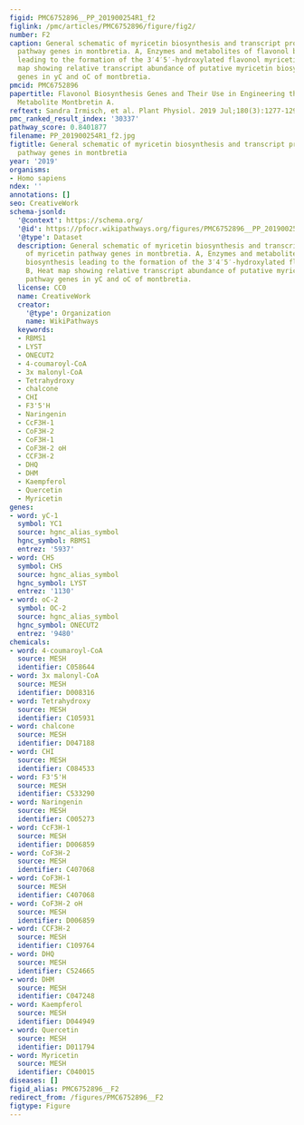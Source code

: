 ```yaml
---
figid: PMC6752896__PP_201900254R1_f2
figlink: /pmc/articles/PMC6752896/figure/fig2/
number: F2
caption: General schematic of myricetin biosynthesis and transcript profiles of myricetin
  pathway genes in montbretia. A, Enzymes and metabolites of flavonol biosynthesis
  leading to the formation of the 3′4′5′-hydroxylated flavonol myricetin. B, Heat
  map showing relative transcript abundance of putative myricetin biosynthetic pathway
  genes in yC and oC of montbretia.
pmcid: PMC6752896
papertitle: Flavonol Biosynthesis Genes and Their Use in Engineering the Plant Antidiabetic
  Metabolite Montbretin A.
reftext: Sandra Irmisch, et al. Plant Physiol. 2019 Jul;180(3):1277-1290.
pmc_ranked_result_index: '30337'
pathway_score: 0.8401877
filename: PP_201900254R1_f2.jpg
figtitle: General schematic of myricetin biosynthesis and transcript profiles of myricetin
  pathway genes in montbretia
year: '2019'
organisms:
- Homo sapiens
ndex: ''
annotations: []
seo: CreativeWork
schema-jsonld:
  '@context': https://schema.org/
  '@id': https://pfocr.wikipathways.org/figures/PMC6752896__PP_201900254R1_f2.html
  '@type': Dataset
  description: General schematic of myricetin biosynthesis and transcript profiles
    of myricetin pathway genes in montbretia. A, Enzymes and metabolites of flavonol
    biosynthesis leading to the formation of the 3′4′5′-hydroxylated flavonol myricetin.
    B, Heat map showing relative transcript abundance of putative myricetin biosynthetic
    pathway genes in yC and oC of montbretia.
  license: CC0
  name: CreativeWork
  creator:
    '@type': Organization
    name: WikiPathways
  keywords:
  - RBMS1
  - LYST
  - ONECUT2
  - 4-coumaroyl-CoA
  - 3x malonyl-CoA
  - Tetrahydroxy
  - chalcone
  - CHI
  - F3'5'H
  - Naringenin
  - CcF3H-1
  - CoF3H-2
  - CoF3H-1
  - CoF3H-2 oH
  - CCF3H-2
  - DHQ
  - DHM
  - Kaempferol
  - Quercetin
  - Myricetin
genes:
- word: yC-1
  symbol: YC1
  source: hgnc_alias_symbol
  hgnc_symbol: RBMS1
  entrez: '5937'
- word: CHS
  symbol: CHS
  source: hgnc_alias_symbol
  hgnc_symbol: LYST
  entrez: '1130'
- word: oC-2
  symbol: OC-2
  source: hgnc_alias_symbol
  hgnc_symbol: ONECUT2
  entrez: '9480'
chemicals:
- word: 4-coumaroyl-CoA
  source: MESH
  identifier: C058644
- word: 3x malonyl-CoA
  source: MESH
  identifier: D008316
- word: Tetrahydroxy
  source: MESH
  identifier: C105931
- word: chalcone
  source: MESH
  identifier: D047188
- word: CHI
  source: MESH
  identifier: C084533
- word: F3'5'H
  source: MESH
  identifier: C533290
- word: Naringenin
  source: MESH
  identifier: C005273
- word: CcF3H-1
  source: MESH
  identifier: D006859
- word: CoF3H-2
  source: MESH
  identifier: C407068
- word: CoF3H-1
  source: MESH
  identifier: C407068
- word: CoF3H-2 oH
  source: MESH
  identifier: D006859
- word: CCF3H-2
  source: MESH
  identifier: C109764
- word: DHQ
  source: MESH
  identifier: C524665
- word: DHM
  source: MESH
  identifier: C047248
- word: Kaempferol
  source: MESH
  identifier: D044949
- word: Quercetin
  source: MESH
  identifier: D011794
- word: Myricetin
  source: MESH
  identifier: C040015
diseases: []
figid_alias: PMC6752896__F2
redirect_from: /figures/PMC6752896__F2
figtype: Figure
---
```

